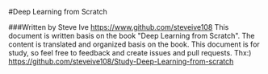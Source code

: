 #Deep Learning from Scratch

###Written by Steve Ive
https://www.github.com/steveive108
This document is written basis on the book "Deep Learning from Scratch". The content is translated and organized basis on the book. This document is for study, so feel free to feedback and create issues and pull requests. Thx:)
https://github.com/steveive108/Study-Deep-Learning-from-scratch
